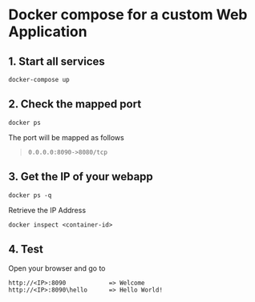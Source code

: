 # Docker compose for a custom Web Application

## 1. Start all services

    docker-compose up

## 2. Check the mapped port

    docker ps 

 The port will be mapped as follows
>     0.0.0.0:8090->8080/tcp

## 3. Get the IP of your webapp

    docker ps -q

 Retrieve the IP Address

    docker inspect <container-id>

## 4. Test

 Open your browser and go to

    http://<IP>:8090            => Welcome
    http://<IP>:8090\hello      => Hello World!
